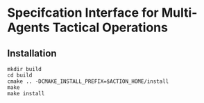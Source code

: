Specifcation Interface for Multi-Agents Tactical Operations
===========================================================

Installation
------------

~~~
mkdir build
cd build
cmake .. -DCMAKE_INSTALL_PREFIX=$ACTION_HOME/install
make
make install
~~~
